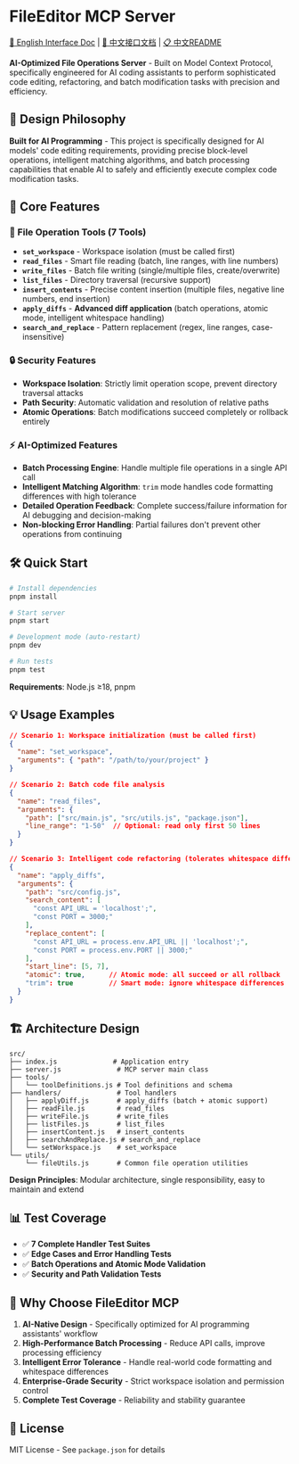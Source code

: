 # FileEditor MCP Server

[📖 English Interface Doc](docs/MCP-INTERFACE.en.md) | [📖 中文接口文档](docs/MCP-INTERFACE.cn.md) | [📋 中文README](docs/README.cn.md)

**AI-Optimized File Operations Server** - Built on Model Context Protocol, specifically engineered for AI coding assistants to perform sophisticated code editing, refactoring, and batch modification tasks with precision and efficiency.

## 🎯 Design Philosophy 

**Built for AI Programming** - This project is specifically designed for AI models' code editing requirements, providing precise block-level operations, intelligent matching algorithms, and batch processing capabilities that enable AI to safely and efficiently execute complex code modification tasks.

## 🚀 Core Features

### 📁 File Operation Tools (7 Tools)
- **`set_workspace`** - Workspace isolation (must be called first)
- **`read_files`** - Smart file reading (batch, line ranges, with line numbers)
- **`write_files`** - Batch file writing (single/multiple files, create/overwrite)
- **`list_files`** - Directory traversal (recursive support)
- **`insert_contents`** - Precise content insertion (multiple files, negative line numbers, end insertion)
- **`apply_diffs`** - **Advanced diff application** (batch operations, atomic mode, intelligent whitespace handling)
- **`search_and_replace`** - Pattern replacement (regex, line ranges, case-insensitive)

### 🔒 Security Features
- **Workspace Isolation**: Strictly limit operation scope, prevent directory traversal attacks
- **Path Security**: Automatic validation and resolution of relative paths
- **Atomic Operations**: Batch modifications succeed completely or rollback entirely

### ⚡ AI-Optimized Features
- **Batch Processing Engine**: Handle multiple file operations in a single API call
- **Intelligent Matching Algorithm**: `trim` mode handles code formatting differences with high tolerance
- **Detailed Operation Feedback**: Complete success/failure information for AI debugging and decision-making  
- **Non-blocking Error Handling**: Partial failures don't prevent other operations from continuing

## 🛠️ Quick Start

```bash
# Install dependencies
pnpm install

# Start server
pnpm start

# Development mode (auto-restart)
pnpm dev

# Run tests
pnpm test
```

**Requirements**: Node.js ≥18, pnpm

## 💡 Usage Examples

```json
// Scenario 1: Workspace initialization (must be called first)
{
  "name": "set_workspace",
  "arguments": { "path": "/path/to/your/project" }
}

// Scenario 2: Batch code file analysis
{
  "name": "read_files",
  "arguments": { 
    "path": ["src/main.js", "src/utils.js", "package.json"],
    "line_range": "1-50"  // Optional: read only first 50 lines
  }
}

// Scenario 3: Intelligent code refactoring (tolerates whitespace differences)
{
  "name": "apply_diffs",
  "arguments": {
    "path": "src/config.js",
    "search_content": [
      "const API_URL = 'localhost';",
      "const PORT = 3000;"
    ],
    "replace_content": [
      "const API_URL = process.env.API_URL || 'localhost';",
      "const PORT = process.env.PORT || 3000;"
    ],
    "start_line": [5, 7],
    "atomic": true,      // Atomic mode: all succeed or all rollback
    "trim": true         // Smart mode: ignore whitespace differences
  }
}
```

## 🏗️ Architecture Design

```
src/
├── index.js              # Application entry
├── server.js              # MCP server main class
├── tools/
│   └── toolDefinitions.js # Tool definitions and schema
├── handlers/              # Tool handlers
│   ├── applyDiff.js       # apply_diffs (batch + atomic support)
│   ├── readFile.js        # read_files
│   ├── writeFile.js       # write_files 
│   ├── listFiles.js       # list_files
│   ├── insertContent.js   # insert_contents
│   ├── searchAndReplace.js # search_and_replace
│   └── setWorkspace.js    # set_workspace
└── utils/
    └── fileUtils.js       # Common file operation utilities
```

**Design Principles**: Modular architecture, single responsibility, easy to maintain and extend

## 📊 Test Coverage

- ✅ **7 Complete Handler Test Suites**
- ✅ **Edge Cases and Error Handling Tests**
- ✅ **Batch Operations and Atomic Mode Validation**  
- ✅ **Security and Path Validation Tests**

## 🎉 Why Choose FileEditor MCP

1. **AI-Native Design** - Specifically optimized for AI programming assistants' workflow
2. **High-Performance Batch Processing** - Reduce API calls, improve processing efficiency
3. **Intelligent Error Tolerance** - Handle real-world code formatting and whitespace differences  
4. **Enterprise-Grade Security** - Strict workspace isolation and permission control
5. **Complete Test Coverage** - Reliability and stability guarantee

## 📄 License

MIT License - See `package.json` for details
